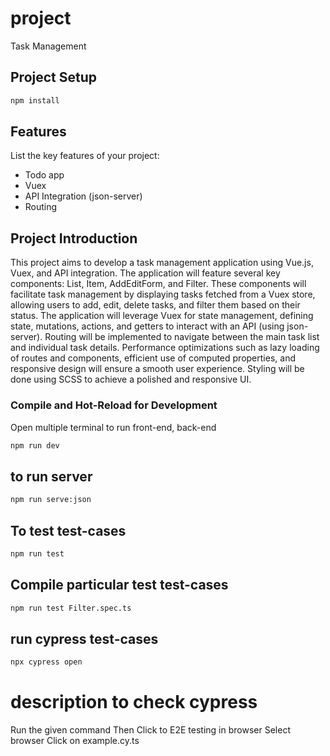 # project

Task Management

## Project Setup

```sh
npm install
``` 
## Features

List the key features of your project:

- Todo app
- Vuex
- API Integration (json-server)
- Routing

## Project Introduction

This project aims to develop a task management application using Vue.js, Vuex, and API integration. The application will feature several key components: List, Item, AddEditForm, and Filter. These components will facilitate task management by displaying tasks fetched from a Vuex store, allowing users to add, edit, delete tasks, and filter them based on their status. The application will leverage Vuex for state management, defining state, mutations, actions, and getters to interact with an API (using json-server). Routing will be implemented to navigate between the main task list and individual task details. Performance optimizations such as lazy loading of routes and components, efficient use of computed properties, and responsive design will ensure a smooth user experience. Styling will be done using SCSS to achieve a polished and responsive UI.


### Compile and Hot-Reload for Development

Open multiple terminal to run front-end, back-end

```sh
npm run dev
```
## to run server

```sh
npm run serve:json
```

## To test test-cases

```sh
npm run test
```
## Compile particular test test-cases

```sh
npm run test Filter.spec.ts
```  
## run cypress test-cases

```sh
npx cypress open  
```   
# description to check cypress

Run the given command
Then Click to E2E testing in browser 
Select browser
Click on example.cy.ts

